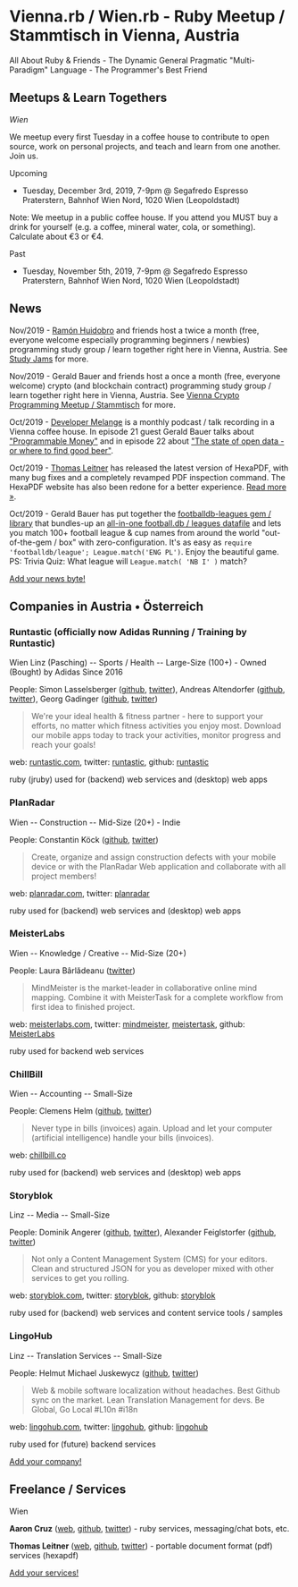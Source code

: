# Vienna.rb / Wien.rb - Ruby Meetup / Stammtisch in Vienna, Austria

All About Ruby & Friends - The Dynamic General Pragmatic "Multi-Paradigm" Language  - The Programmer's Best Friend 


## Meetups & Learn Togethers

_Wien_

We meetup every first Tuesday in a coffee house to contribute to open source, work on personal projects, and teach and learn from one another. Join us.

Upcoming

- Tuesday, December 3rd, 2019, 7-9pm @ Segafredo Espresso Praterstern, Bahnhof Wien Nord, 1020 Wien (Leopoldstadt)

Note: We meetup in a public coffee house. 
If you attend you MUST buy a drink for yourself (e.g. a coffee, mineral water, cola, 
or something).
Calculate about €3 or €4.

Past

- Tuesday, November 5th, 2019, 7-9pm @ Segafredo Espresso Praterstern, Bahnhof Wien Nord, 1020 Wien (Leopoldstadt)


## News


Nov/2019 -  [Ramón Huidobro](https://ramonh.dev) and friends host a twice a month (free, everyone welcome especially programming beginners / newbies) programming study group / learn together right here in Vienna, Austria. See [Study Jams](https://study-jams.github.io) for more.

Nov/2019 - Gerald Bauer and friends host a once a month (free, everyone welcome)
crypto (and blockchain contract) programming study group / learn together right here in
Vienna, Austria. See [Vienna Crypto Programming Meetup / Stammtisch](https://viennacrypto.github.io/) for more.

Oct/2019 -  [Developer Melange](https://developermelange.github.io) is a monthly podcast / talk recording in
a Vienna coffee house. In episode 21 guest Gerald Bauer
talks about ["Programmable Money"](https://developermelange.github.io/021-programmable-money/) and in episode 22 about
["The state of open data - or where to find good beer"](https://developermelange.github.io/022-state-of-open-data/).  

Oct/2019 - [Thomas Leitner](https://gettalong.org) has released the latest version of HexaPDF,
with many bug fixes and a completely revamped PDF inspection command.
The HexaPDF website has also been redone for a better experience.
[Read more »](https://hexapdf.gettalong.org/news/2019/hexapdf-0-10-0-and-new-website.html).

Oct/2019 - Gerald Bauer has put together the [footballdb-leagues gem / library](https://github.com/sportdb/sport.db/tree/master/footballdb-leagues) that bundles-up an [all-in-one football.db / leagues datafile](https://github.com/sportdb/sport.db/blob/master/footballdb-leagues/config/leagues.txt) and lets you match 100+ football league & cup names from around the world "out-of-the-gem / box" with zero-configuration. It's as easy as `require 'footballdb/league'; League.match('ENG PL')`. Enjoy the beautiful game.  PS: Trivia Quiz: What league will `League.match( 'NB I' )` match?


[Add your news byte!](https://github.com/viennarb/viennarb.github.io)



## Companies in Austria • Österreich

### Runtastic  (officially now Adidas Running / Training by Runtastic) 

Wien Linz (Pasching) -- Sports / Health  -- Large-Size (100+)  - Owned (Bought) by Adidas Since 2016

People: Simon Lasselsberger ([github](https://github.com/lister), [twitter](https://twitter.com/lasssim)),
Andreas Altendorfer ([github](https://github.com/iboard), [twitter](https://twitter.com/nickendell)),
Georg Gadinger ([github](https://github.com/nilsding), [twitter](https://twitter.com/nilsding))

> We're your ideal health & fitness partner - here to support your efforts, no matter which fitness activities you enjoy most.
> Download our mobile apps today to track your activities, monitor progress and reach your goals!

web: [runtastic.com](https://www.runtastic.com), twitter: [runtastic](https://twitter.com/runtastic), github: [runtastic](https://github.com/runtastic)


ruby (jruby) used for (backend) web services and (desktop) web apps




### PlanRadar

Wien  -- Construction -- Mid-Size (20+)   - Indie

People:
Constantin Köck ([github](https://github.com/koeckc), [twitter](https://twitter.com/koeckc))

> Create, organize and assign construction defects with your mobile device
> or with the PlanRadar Web application and collaborate with all project members!

web: [planradar.com](https://www.planradar.com), twitter: [planradar](https://twitter.com/PlanRadar)

ruby used for (backend) web services and (desktop) web apps


### MeisterLabs

Wien  -- Knowledge / Creative -- Mid-Size (20+)

People:
Laura Bârlădeanu ([twitter](https://twitter.com/bulinutz))


> MindMeister is the market-leader in collaborative online mind mapping. 
> Combine it with MeisterTask for a complete workflow from first idea to finished project.

web: [meisterlabs.com](https://www.meisterlabs.com), 
twitter: [mindmeister](https://twitter.com/mindmeister), [meistertask](https://twitter.com/meistertask),
github: [MeisterLabs](https://github.com/MeisterLabs)

ruby used for backend web services



### ChillBill

Wien -- Accounting  -- Small-Size  

People:  Clemens Helm ([github](https://github.com/clemenshelm), [twitter](https://twitter.com/clemenshelm))

> Never type in bills (invoices) again. Upload and let your computer (artificial intelligence)
> handle your bills (invoices).

web: [chillbill.co](https://www.chillbill.co)

ruby used for (backend) web services and (desktop) web apps



### Storyblok

Linz -- Media  -- Small-Size     

<!--  - Owned by Media Agency  - netural ?? (netural.com) ? (Add Name Here)
-->

People:
Dominik Angerer ([github](https://github.com/DominikAngerer), [twitter](https://twitter.com/DominikAngerer1)),
Alexander Feiglstorfer ([github](https://github.com/onefriendaday), [twitter](https://twitter.com/feiglstorfer))

> Not only a Content Management System (CMS) for your editors. 
> Clean and structured JSON for you as developer mixed with other services to get you rolling.

web: [storyblok.com](https://www.storyblok.com), twitter: [storyblok](https://twitter.com/storyblok), github: [storyblok](https://github.com/storyblok)


ruby used for (backend) web services and content service tools / samples



### LingoHub

Linz -- Translation Services -- Small-Size

People:
Helmut Michael Juskewycz ([github](https://github.com/hemju), [twitter](https://twitter.com/hemju))

> Web & mobile software localization without headaches. 
> Best Github sync on the market. Lean Translation Management for devs. 
> Be Global, Go Local #L10n #i18n

web: [lingohub.com](https://lingohub.com), 
twitter: [lingohub](https://twitter.com/lingohub), 
github: [lingohub](https://github.com/lingohub)

ruby used for (future) backend services


[Add your company!](https://github.com/viennarb/viennarb.github.io)



## Freelance / Services

Wien

**Aaron Cruz**
([web](http://aaroncruz.com), [github](https://github.com/mraaroncruz), [twitter](https://twitter.com/mraaroncruz)) - ruby services, messaging/chat bots, etc.

**Thomas Leitner**
([web](https://gettalong.org/), [github](https://github.com/gettalong), [twitter](https://twitter.com/_gettalong)) - portable document format (pdf) services (hexapdf)



[Add your services!](https://github.com/viennarb/viennarb.github.io)
